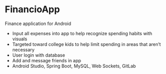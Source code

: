# FinancioApp
Finance application for Android

- Input all expenses into app to help recognize spending habits with visuals
- Targeted toward college kids to help limit spending in areas that aren’t necessary 
- User login with database
- Add and message friends in app
- Android Studio, Spring Boot, MySQL, Web Sockets, GitLab
